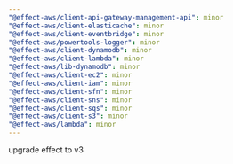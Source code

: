 ```yaml
---
"@effect-aws/client-api-gateway-management-api": minor
"@effect-aws/client-elasticache": minor
"@effect-aws/client-eventbridge": minor
"@effect-aws/powertools-logger": minor
"@effect-aws/client-dynamodb": minor
"@effect-aws/client-lambda": minor
"@effect-aws/lib-dynamodb": minor
"@effect-aws/client-ec2": minor
"@effect-aws/client-iam": minor
"@effect-aws/client-sfn": minor
"@effect-aws/client-sns": minor
"@effect-aws/client-sqs": minor
"@effect-aws/client-s3": minor
"@effect-aws/lambda": minor
---
```


upgrade effect to v3

